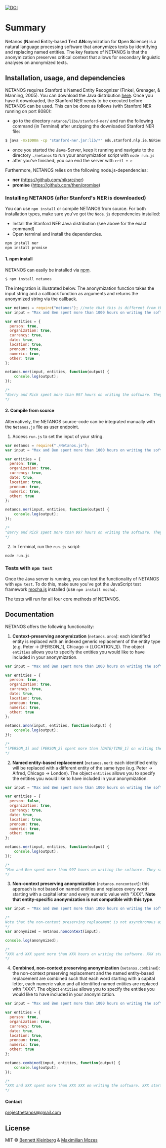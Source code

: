 [![DOI](https://zenodo.org/badge/86087510.svg)](https://zenodo.org/badge/latestdoi/86087510)

# Summary

Netanos (**N**amed **E**ntity-based **T**ext **AN**onymization for **O**pen **S**cience) is a natural language processing software that anonymizes texts by identifying and replacing named entities. The key feature of NETANOS is that the anonymization preserves critical context that allows for secondary linguistic analyses on anonymized texts. 

## Installation, usage, and dependencies
NETANOS requires Stanford's Named Entity Recognizer (Finkel, Grenager, & Manning, 2005). You can download the Java distribution [here](https://nlp.stanford.edu/software/CRF-NER.shtml). Once you have it downloaded, the Stanford NER needs to be executed before NETANOS can be used. This can be done as follows (with Stanford NER running on port 8080):

- go to the directory `netanos/libs/stanford-ner/` and run the following command (in Terminal) after unzipping the downloaded Stanford NER file:

```bash
$ java -mx1000m -cp "stanford-ner.jar:lib/*" edu.stanford.nlp.ie.NERServer  -loadClassifier classifiers/english.muc.7class.distsim.crf.ser.gz -port 8080 -outputFormat inlineXML
```

- once you started the Java-Server, keep it running and navigate to the directory `./netanos` to run your anonymization script with `node run.js`
- after you've finished, you can end the server with `crtl + c`



Furthermore, NETANOS relies on the following node.js-dependencies:

* **ner** (https://github.com/niksrc/ner)
* **promise** (https://github.com/then/promise)




### Installing NETANOS (after Stanford's NER is downloaded)

You can use `npm install` or compile NETANOS from source. For both installation types, make sure you've got the `Node.js` dependencies installed:

- Install the Stanford NER Java distribution (see above for the exact command)
- Open terminal and install the dependencies.

```javascript
npm install ner
npm install promise
```

#### 1. npm install

NETANOS can easily be installed via [npm](https://www.npmjs.com/package/netanos). 

```
$ npm install netanos
```

The integration is illustrated below. The anonymization function takes the input string and a callback function as arguments and returns the anonymized string via the callback.

```javascript
var netanos = require("netanos"); //note that this is different from the filepath in the from-source installation
var input = "Max and Ben spent more than 1000 hours on writing the software. They started in August 2016 in Amsterdam.";

var entities = {
  person: true,
  organization: true,
  currency: true,
  date: true,
  location: true,
  pronoun: true,
  numeric: true,
  other: true
};

netanos.ner(input, entities, function(output) {
    console.log(output);
});

/*
"Barry and Rick spent more than 997 hours on writing the software. They started in January 14 2016 in Odessa."
*/
```



#### 2. Compile from source

Alternatively, the NETANOS source-code can be integrated manually with the `Netanos.js` file as user endpoint.

1. Access `run.js` to set the input of your string.

```javascript
var netanos = require("./Netanos.js");
var input = "Max and Ben spent more than 1000 hours on writing the software. They started in August 2016 in Amsterdam.";

var entities = {
  person: true,
  organization: true,
  currency: true,
  date: true,
  location: true,
  pronoun: true,
  numeric: true,
  other: true
};

netanos.ner(input, entities, function(output) {
    console.log(output);
});

/*
"Barry and Rick spent more than 997 hours on writing the software. They started in January 14 2016 in Odessa."
*/
```

2. In Terminal, run the `run.js` script:

```
node run.js
```



### Tests with `npm test`

Once the Java server is running, you can test the functionality of NETANOS with `npm test`. To do this, make sure you've got the JavaScript test framework [mocha.js](https://mochajs.org) installed (use `npm install mocha`).

The tests will run for all four core methods of NETANOS.



## Documentation

NETANOS offers the following functionality:

1. **Context-preserving anonymization** (`netanos.anon`): each identified entity is replaced with an indexed generic replacement of the entity type (e.g. Peter -> [PERSON_1], Chicago -> [LOCATION\_1]). The object `entities` allows you to specify the entities you would like to have included in your anonymization.

```javascript
var input = "Max and Ben spent more than 1000 hours on writing the software. They started in August 2016 in Amsterdam.";

var entities = {
  person: true,
  organization: true,
  currency: true,
  date: true,
  location: true,
  pronoun: true,
  numeric: true,
  other: true
};

netanos.anon(input, entities, function(output) {
    console.log(output);
});

/*
"[PERSON_1] and [PERSON_2] spent more than [DATE/TIME_1] on writing the software. They started in [DATE/TIME_2] in [LOCATION_1]."
*/
```
2. **Named entity-based replacement** (`netanos.ner`): each identified entity will be replaced with a different entity of the same type (e.g. Peter -> Alfred, Chicago -> London). The object `entities` allows you to specify the entities you would like to have included in your anonymization.

```javascript
var input = "Max and Ben spent more than 1000 hours on writing the software. They started in August 2016 in Amsterdam.";

var entities = {
  person: false,
  organization: true,
  currency: true,
  date: true,
  location: true,
  pronoun: true,
  numeric: true,
  other: true
};

netanos.ner(input, entities, function(output) {
    console.log(output);
});

/*
“Max and Ben spent more than 997 hours on writing the software. They started in January 14 2016 in Odessa.”
*/
```
3. **Non-context preserving anonymization** (`netanos.noncontext`): this approach is not based on named entities and replaces every word starting with a capital letter and every numeric value with "XXX". **Note that entity-specific anonymization is not compatible with this type**. 

```javascript
var input = "Max and Ben spent more than 1000 hours on writing the software. They started in August 2016 in Amsterdam.";

/*
Note that the non-context preserving replacement is not asynchronous as it does not rely on the named entitiy recognition.
*/
var anonymized = netanos.noncontext(input);

console.log(anonymized);

/*
“XXX and XXX spent more than XXX hours on writing the software. XXX started in XXX XXX in XXX.”
*/
```
4. **Combined, non-context preserving anonymization** (`netanos.combined`): the non-context preserving replacement and the named entity-based replacement are combined such that each word starting with a capital letter, each numeric value and all identified named entities are replaced with "XXX". The object `entities` allows you to specify the entities you would like to have included in your anonymization.

```javascript
var input = "Max and Ben spent more than 1000 hours on writing the software. They started in August 2016 in Amsterdam.";

var entities = {
  person: true,
  organization: true,
  currency: true,
  date: true,
  location: true,
  pronoun: true,
  numeric: true,
  other: true
};

netanos.combined(input, entities, function(output) {
  	console.log(output);
});

/*
“XXX and XXX spent more than XXX XXX on writing the software. XXX started in XXX XXX in XXX.”
*/
```



#### Contact

projectnetanos@gmail.com



## License

MIT © [Bennett Kleinberg](http://bkleinberg.net) & [Maximilian Mozes](http://mmozes.net)